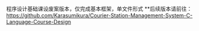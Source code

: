 程序设计基础课设废案版本，仅完成基本框架，单文件形式
**后续版本请前往：https://github.com/Karasumikura/Courier-Station-Management-System-C-Language-Course-Design
